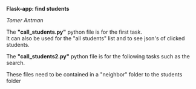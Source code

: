 **Flask-app: find students**

*Tomer Antman*

The **"call_students.py"** python file is for the first task. \
It can also be used for the "all students" list and to see json's of clicked students.

The **"call_students2.py"** python file is for the following tasks such as the search.

These files need to be contained in a "neighbor" folder to the students folder
